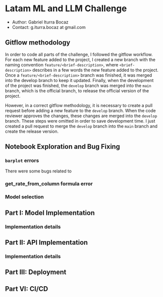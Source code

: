 # Latam ML and LLM Challenge

- Author: Gabriel Iturra Bocaz
- Contact: g.iturra.bocaz at gmail.com

## Gitflow methodology

In order to code all parts of the challenge, I followed the gitflow workflow. For each new feature added to the project, I created a new branch with the naming convention `feature/<brief-description>`, where `<brief-description>` describes in a few words the new feature added to the project. Once a `feature/<brief-description>` branch was finished, it was merged into the develop branch to keep it updated. Finally, when the development of the project was finished, the `develop` branch was merged into the `main` branch, which is the official branch, to release the official version of the project.

However, in a correct gitflow methodology, it is necessary to create a pull request before adding a new feature to the `develop` branch. When the code reviewer approves the changes, these changes are merged into the `develop` branch. These steps were omitted in order to save development time. I just created a pull request to merge the `develop` branch into the `main` branch and create the release version.

## Notebook Exploration and Bug Fixing

### `barplot` errors

There were some bugs related to 

### get_rate_from_column formula error

### Model selection

## Part I: Model Implementation

### Implementation details

## Part II: API Implementation

### Implementation details

## Part III: Deployment

## Part VI: CI/CD